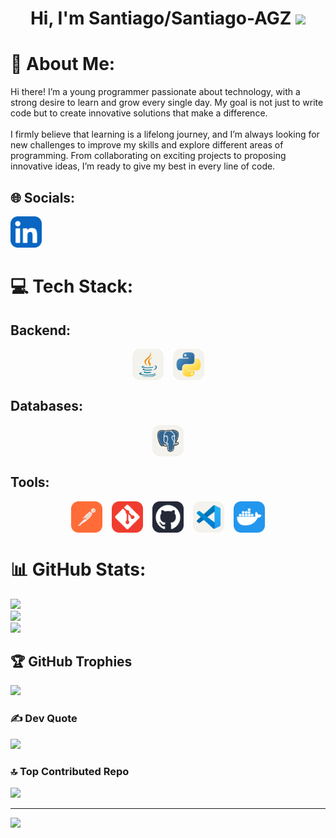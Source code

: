 <h1 align="center"><b>Hi, I'm Santiago/Santiago-AGZ </b><img src="https://media.giphy.com/media/hvRJCLFzcasrR4ia7z/giphy.gif" width="35"></h1>

# 💫 About Me:
Hi there! I’m a young programmer passionate about technology, with a strong desire to learn and grow every single day. My goal is not just to write code but to create innovative solutions that make a difference.<br><br>I firmly believe that learning is a lifelong journey, and I’m always looking for new challenges to improve my skills and explore different areas of programming. From collaborating on exciting projects to proposing innovative ideas, I’m ready to give my best in every line of code.

## 🌐 Socials:
<a href="https://linkedin.com/in/santiagoprueva@gmail.com" target="_blank">
  <img src="https://github.com/tandpfun/skill-icons/blob/main/icons/LinkedIn.svg" alt="LinkedIn"  width="50"/>
</a>

# 💻 Tech Stack:

## Backend:
<div align="center">
  <div style="display: flex; flex-wrap: wrap; justify-content: center; gap: 15px;">
    <img src="https://github.com/tandpfun/skill-icons/blob/main/icons/Java-Light.svg" alt="Java"  width="50"/>
    <img src="https://github.com/tandpfun/skill-icons/blob/main/icons/Python-Light.svg" alt="Python"  width="50"/>
  </div>
</div>

## Databases:
<div align="center">
  <div style="display: flex; flex-wrap: wrap; justify-content: center; gap: 15px;">
    <img src="https://github.com/tandpfun/skill-icons/blob/main/icons/PostgreSQL-Light.svg" alt="PostgreSQL"  width="50"/>
  </div>
</div>

## Tools:
<div align="center">
  <div style="display: flex; flex-wrap: wrap; justify-content: center; gap: 15px;">
    <img src="https://github.com/tandpfun/skill-icons/blob/main/icons/Postman.svg" alt="Postman"  width="50"/>
    <img src="https://github.com/tandpfun/skill-icons/blob/main/icons/Git.svg" alt="Git"  width="50"/>
    <img src="https://github.com/tandpfun/skill-icons/blob/main/icons/Github-Dark.svg" alt="Github"  width="50"/>
    <img src="https://github.com/tandpfun/skill-icons/blob/main/icons/VSCode-Light.svg" alt="VSCode"  width="50"/>
    <img src="https://github.com/tandpfun/skill-icons/blob/main/icons/Docker.svg" alt="Docker"  width="50"/>

  </div>
</div>

# 📊 GitHub Stats:
![](https://github-readme-stats.vercel.app/api?username=Santiago-AGZ&theme=vision-friendly-dark&hide_border=false&include_all_commits=false&count_private=false)<br/>
![](https://github-readme-streak-stats.herokuapp.com/?user=Santiago-AGZ&theme=vision-friendly-dark&hide_border=false)<br/>
![](https://github-readme-stats.vercel.app/api/top-langs/?username=Santiago-AGZ&theme=vision-friendly-dark&hide_border=false&include_all_commits=false&count_private=false&layout=compact)

## 🏆 GitHub Trophies
![](https://github-profile-trophy.vercel.app/?username=Santiago-AGZ&theme=dark&no-frame=false&no-bg=false&margin-w=4)

### ✍️ Dev Quote
![](https://quotes-github-readme.vercel.app/api?type=horizontal&theme=radical)

### 🔝 Top Contributed Repo
![](https://github-contributor-stats.vercel.app/api?username=Santiago-AGZ&limit=5&theme=dark&combine_all_yearly_contributions=true)

---
[![](https://visitcount.itsvg.in/api?id=Santiago-AGZ&icon=4&color=1)](https://visitcount.itsvg.in)
